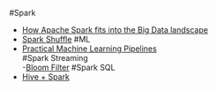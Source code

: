 #Spark  
- [How Apache Spark fits into the Big Data landscape](http://www.slideshare.net/pacoid/how-spark-fits-into-the-big-data-landscape?next_slideshow=1)
- [Spark Shuffle](http://www.scribd.com/doc/295013474/Sparkshuffleintroduction-141228034437-Conversion-Gate01#scribd)
#ML  
- [Practical Machine Learning Pipelines](http://www.slideshare.net/databricks/practical-machine-learning-pipelines-with-mllib?qid=582df953-fe63-45c3-aa5a-d090eccc60dc&v=qf1&b=&from_search=12)  
#Spark Streaming  
-[Bloom Filter](http://bravenewgeek.com/tag/bloom-filters/)
#Spark SQL  
- [Hive + Spark](http://www.slideshare.net/hortonworks/hive-on-spark-is-blazing-fast-or-is-it-final)  
